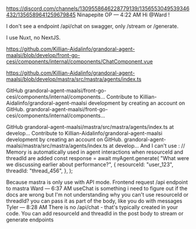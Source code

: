 https://discord.com/channels/1309558646228779139/1356553049539346432/1356589641259679845
Ninapepite
OP
— 4:22 AM
Hi @Ward !

I don't see a endpoint /api/chat on swagger, only /stream or /generate.

I use Nuxt, no NextJS.

https://github.com/Killian-Aidalinfo/grandoral-agent-maalsi/blob/develop/front-go-cesi/components/internal/components/ChatComponent.vue

https://github.com/Killian-Aidalinfo/grandoral-agent-maalsi/blob/develop/mastra/src/mastra/agents/index.ts

GitHub
grandoral-agent-maalsi/front-go-cesi/components/internal/components...
Contribute to Killian-Aidalinfo/grandoral-agent-maalsi development by creating an account on GitHub.
grandoral-agent-maalsi/front-go-cesi/components/internal/components...

GitHub
grandoral-agent-maalsi/mastra/src/mastra/agents/index.ts at develop...
Contribute to Killian-Aidalinfo/grandoral-agent-maalsi development by creating an account on GitHub.
grandoral-agent-maalsi/mastra/src/mastra/agents/index.ts at develop...
And I can't use :
// Memory is automatically used in agent interactions when resourceId and threadId are added
const response = await myAgent.generate(
"What were we discussing earlier about performance?",
{
resourceId: "user_123",
threadId: "thread_456",
},
);

Because mastra is only use with API mode. Frontend request /api endpoint to mastra
Ward — 6:37 AM
useChat is something i need to figure out if the docs are wrong but I'm not understanding why you can't use resourceId or threadId?
you can pass it as part of the body, like you do with messages
Tyler — 8:28 AM
There is no /api/chat - that's typically created in your code. You can add resourceId and threadId in the post body to stream or generate endpoints
